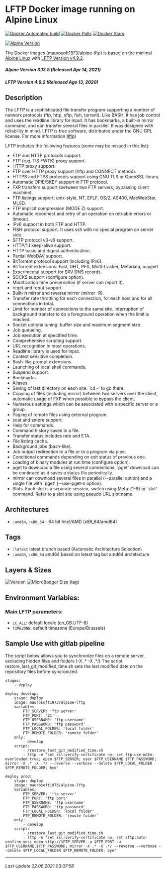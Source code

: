 # LFTP Docker image running on Alpine Linux

[![Docker Automated build](https://img.shields.io/docker/automated/maurosoft1973/alpine-lftp.svg?style=for-the-badge&logo=docker)](https://hub.docker.com/r/maurosoft1973/alpine-lftp/)
[![Docker Pulls](https://img.shields.io/docker/pulls/maurosoft1973/alpine-lftp.svg?style=for-the-badge&logo=docker)](https://hub.docker.com/r/maurosoft1973/alpine-lftp/)
[![Docker Stars](https://img.shields.io/docker/stars/maurosoft1973/alpine-lftp.svg?style=for-the-badge&logo=docker)](https://hub.docker.com/r/maurosoft1973/alpine-lftp/)

[![Alpine Version](https://img.shields.io/badge/Alpine%20version-v3.13.5-green.svg?style=for-the-badge)](https://alpinelinux.org/)

The Docker images [(maurosoft1973/alpine-lftp)](https://hub.docker.com/r/maurosoft1973/alpine-lftp/) is based on the minimal [Alpine Linux](https://alpinelinux.org/)  with [LFTP Version v4.9.2](https://lftp.yar.ru/).

##### Alpine Version 3.13.5 (Released Apr 14, 2021)
##### LFTP Version 4.9.2 (Released Ago 13, 2020)

## Description

The LFTP is a sophisticated file transfer program supporting a number of network protocols (ftp, http, sftp, fish, torrent). Like BASH, it has job control and uses the readline library for input. It has bookmarks, a built-in mirror command, and can transfer several files in parallel. It was designed with reliability in mind. LFTP is free software, distributed under the GNU GPL license.
For more information [(lftp)](https://lftp.yar.ru/features.html)

LFTP includes the following features (some may be missed in this list):

* FTP and HTTP protocols support.
* FTP (e.g. TIS FWTK) proxy support.
* HTTP proxy support.
* FTP over HTTP proxy support (hftp and CONNECT method).
* HTTPS and FTPS protocols support using GNU TLS or OpenSSL library.
* Automatic OPIE/SKEY support in FTP protocol.
* FXP transfers support (between two FTP servers, bypassing client machine).
* FTP listings support: unix-style, NT, EPLF, OS/2, AS400, MacWebStar, MLSD.
* FTP implicit compression (MODE Z) support.
* Automatic reconnect and retry of an operation on retriable errors or timeout.
* IPv6 support in both FTP and HTTP.
* FISH protocol support. It uses ssh with no special program on server side.
* SFTP protocol v3-v6 support.
* HTTP/1.1 keep-alive support.
* HTTP basic and digest authentication.
* Partial WebDAV support.
* BitTorrent protocol support (including IPv6).
* BitTorrent extensions: Fast, DHT, PEX, Multi-tracker, Metadata, magnet.
* Experimental support for SRV DNS records.
* SOCKS support (configure option).
* Modification time preservation (if server can report it).
* reget and reput support.
* Built-in mirror and reverse mirror (mirror -R).
* Transfer rate throttling for each connection, for each host and for all connections in total.
* Limit for number of connections to the same site. Interruption of background transfer to do a foreground operation when the limit is reached.
* Socket options tuning: buffer size and maximum segment size.
* Job queueing.
* Job execution at specified time.
* Comprehensive scripting support.
* URL recognition in most operations.
* Readline library is used for input.
* Context sensitive completion.
* Bash-like prompt extensions.
* Launching of local shell commands.
* Suspend support.
* Bookmarks.
* Aliases.
* Saving of last directory on each site. `cd -' to go there.
* Copying of files (including mirror) between two servers over the client, automatic usage of FXP when possible to bypass the client.
* Numerous settings which can be associated with a specific server or a group.
* Paging of remote files using external program.
* zcat and zmore support.
* Help for commands.
* Command history saved in a file.
* Transfer status includes rate and ETA.
* File listing cache.
* Background jobs (bash-like).
* Job output redirection to a file or to a program via pipe.
* Conditional commands depending on exit status of previous one.
* Loading of binary modules at run time (configure option).
* pget to download a file using several connections. `pget' download can be continued as it saves a status file periodically.
* mirror can download several files in parallel (--parallel option) and a single file with `pget' (--use-pget-n option).
* Slots. Each slot is a separate session, switch using Meta-{1-9} or `slot' command. Refer to a slot site using pseudo URL slot:name.

## Architectures

* ```:amd64```, ```:x86_64``` - 64 bit Intel/AMD (x86_64/amd64)

## Tags

* ```:latest``` latest branch based (Automatic Architecture Selection)
* ```:amd64```, ```:x86_64```  amd64 based on latest tag but amd64 architecture

## Layers & Sizes

![Version](https://img.shields.io/badge/version-amd64-blue.svg?style=for-the-badge)
![MicroBadger Size (tag)](https://img.shields.io/docker/image-size/maurosoft1973/alpine-lftp?style=for-the-badge)

## Environment Variables:

### Main LFTP parameters:
* `LC_ALL`: default locale (en_GB.UTF-8)
* `TIMEZONE`: default timezone (Europe/Brussels)

## Sample Use with gitlab pipeline
The script below allows you to synchronize files on a remote server, excluding hidden files and folders (-X .* -X .*/)
The script restore_last_git_modified_time.sh sets the last modified date on the repository files before syncronized.

```yalm
stages:
    - deploy

deploy develop:
    stage: deploy
    image: maurosoft1973/alpine-lftp
    variables:
        FTP_SERVER: 'ftp server'
        FTP_PORT: '21'
        FTP_USERNAME: 'ftp username'
        FTP_PASSWORD: 'ftp password'
        FTP_LOCAL_FOLDER: 'local folder'
        FTP_REMOTE_FOLDER: 'remote folder'
    only:
        - develop
    script:
        - /restore_last_git_modified_time.sh
        - lftp -e "set ssl:verify-certificate no; set ftp:use-mdtm-overloaded true; open $FTP_SERVER; user $FTP_USERNAME $FTP_PASSWORD; mirror -X .* -X .*/ --reverse --verbose --delete $FTP_LOCAL_FOLDER $FTP_REMOTE_FOLDER; bye"

deploy prod:
    stage: deploy
    image: maurosoft1973/alpine-lftp
    variables:
        FTP_SERVER: 'ftp server'
        FTP_PORT: 'ftp port'
        FTP_USERNAME: 'ftp username'
        FTP_PASSWORD: 'ftp password'
        FTP_LOCAL_FOLDER: 'local folder'
        FTP_REMOTE_FOLDER: 'remote folder'
    only:
        - develop
    script:
        - /restore_last_git_modified_time.sh
        - lftp -e "set ssl:verify-certificate no; set sftp:auto-confirm yes; open sftp://$FTP_SERVER -p $FTP_PORT -u $FTP_USERNAME,$FTP_PASSWORD; mirror -X .* -X .*/ --reverse --verbose --delete $FTP_LOCAL_FOLDER $FTP_REMOTE_FOLDER; bye"
```

***
###### Last Update 22.06.2021 03:07:58

